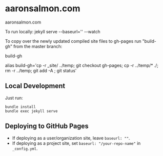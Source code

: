 aaronsalmon.com
===============

aaronsalmon.com

To run locally: 
jekyll serve --baseurl='' --watch


To copy over the newly updated compiled site files to gh-pages run "build-gh" from the master branch:

build-gh

alias build-gh='cp -r _site/ ../temp; git checkout gh-pages; cp -r ../temp/* ./; rm -r ../temp; git add -A ; git status'

## Local Development

Just run:

    bundle install
    bundle exec jekyll serve

## Deploying to GitHub Pages

- If deploying as a user/organization site, leave `baseurl: ""`.
- If deploying as a project site, set `baseurl: "/your-repo-name"` in `_config.yml`.